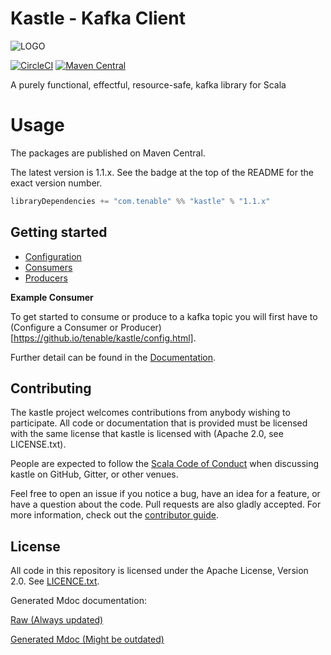 # Kastle - Kafka Client
![LOGO](https://gist.githubusercontent.com/agbell/fd695c9370511e39304a091eb9f6b3f2/raw/e9f0fd22166e036b768ef76d0920c6ac97b4f921/KASTLE.png)

[![CircleCI](https://circleci.com/gh/tenable/Kastle.svg?style=svg)](https://circleci.com/gh/tenable/Kastle)
[![Maven Central](https://maven-badges.herokuapp.com/maven-central/com.tenable/kastle_2.13/badge.svg)](https://maven-badges.herokuapp.com/maven-central/com.tenable/kastle_2.13)

A purely functional, effectful, resource-safe, kafka library for Scala

# Usage

The packages are published on Maven Central.

The latest version is 1.1.x. See the badge at the top of the README for the exact version number.

```scala
libraryDependencies += "com.tenable" %% "kastle" % "1.1.x"
```

## Getting started

- [Configuration](site/config.md)
- [Consumers](site/consumers.md)
- [Producers](site/producers.md)

**Example Consumer**

To get started to consume or produce to a kafka topic you will first have to (Configure a Consumer or Producer)[https://github.io/tenable/kastle/config.html].

Further detail can be found in the [Documentation](https://github.io/tenable/kastle/index.html).

## Contributing

The kastle project welcomes contributions from anybody wishing to participate. All code or documentation that is provided must be licensed with the same license that kastle is licensed with (Apache 2.0, see LICENSE.txt).

People are expected to follow the [Scala Code of Conduct](./CODE_OF_CONDUCT.md) when discussing kastle on GitHub, Gitter, or other venues.

Feel free to open an issue if you notice a bug, have an idea for a feature, or have a question about the code. Pull requests are also gladly accepted. For more information, check out the [contributor guide](./CONTRIBUTING.md).

## License

All code in this repository is licensed under the Apache License, Version 2.0. See [LICENCE.txt](./LICENSE.txt).

Generated Mdoc documentation:

[Raw (Always updated)](./docs/README.md)

[Generated Mdoc (Might be outdated)](./kafka-lib-docs/README.md)
